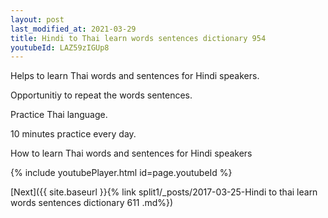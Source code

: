 ```yaml
---
layout: post
last_modified_at: 2021-03-29
title: Hindi to Thai learn words sentences dictionary 954 
youtubeId: LAZ59zIGUp8
---
```

 
 
Helps to learn Thai words and sentences for Hindi speakers.

Opportunitiy to repeat the words sentences. 

Practice Thai language. 
 
10 minutes practice every day. 
 
How to learn Thai words and sentences for Hindi speakers 
 
{% include youtubePlayer.html id=page.youtubeId %}
 
 
[Next]({{ site.baseurl }}{% link  split1/_posts/2017-03-25-Hindi to thai learn words sentences dictionary 611 .md%})
 
